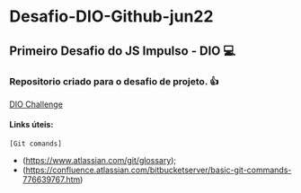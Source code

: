 # Desafio-DIO-Github-jun22
## Primeiro Desafio do JS Impulso - DIO 💻
### Repositorio criado para o desafio de projeto. 👍
[DIO Challenge](https://web.dio.me/lab/criando-seu-primeiro-repositorio-no-github-para-compartilhar-seu-progresso/learning/e714fb1c-4990-4c47-99a5-d97703e40b4d)
#### Links úteis:
`[Git comands]`
* (https://www.atlassian.com/git/glossary);
* (https://confluence.atlassian.com/bitbucketserver/basic-git-commands-776639767.htm)
